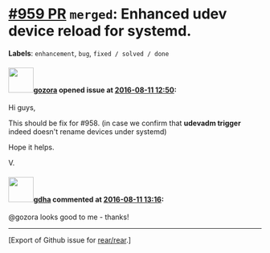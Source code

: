 [\#959 PR](https://github.com/rear/rear/pull/959) `merged`: Enhanced udev device reload for systemd.
====================================================================================================

**Labels**: `enhancement`, `bug`, `fixed / solved / done`

#### <img src="https://avatars.githubusercontent.com/u/12116358?u=1c5ba9dcee5ca3082f03029a7fbe647efd30eb49&v=4" width="50">[gozora](https://github.com/gozora) opened issue at [2016-08-11 12:50](https://github.com/rear/rear/pull/959):

Hi guys,

This should be fix for \#958. (in case we confirm that **udevadm
trigger** indeed doesn't rename devices under systemd)

Hope it helps.

V.

#### <img src="https://avatars.githubusercontent.com/u/888633?u=cdaeb31efcc0048d3619651aa18dd4b76e636b21&v=4" width="50">[gdha](https://github.com/gdha) commented at [2016-08-11 13:16](https://github.com/rear/rear/pull/959#issuecomment-239157500):

@gozora looks good to me - thanks!

------------------------------------------------------------------------

\[Export of Github issue for
[rear/rear](https://github.com/rear/rear).\]
